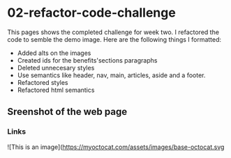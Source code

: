 # 02-refactor-code-challenge

This pages shows the completed challenge for week two. I refactored the code to semble the demo image. Here are the following things I formatted:

- Added alts on the images
- Created ids for the benefits'sections paragraphs
- Deleted unnecesary styles
- Use semantics like header, nav, main, articles, aside and a footer.
- Refactored styles
- Refactored html semantics



## Sreenshot of the web page ##




### Links ###
![This is an image](https://myoctocat.com/assets/images/base-octocat.svg

